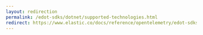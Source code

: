 ```yaml
---
layout: redirection
permalink: /edot-sdks/dotnet/supported-technologies.html
redirect: https://www.elastic.co/docs/reference/opentelemetry/edot-sdks/dotnet/supported-technologies.html
---
```

